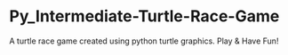 # Py_Intermediate-Turtle-Race-Game
 A turtle race game created using python turtle graphics. Play & Have Fun!
